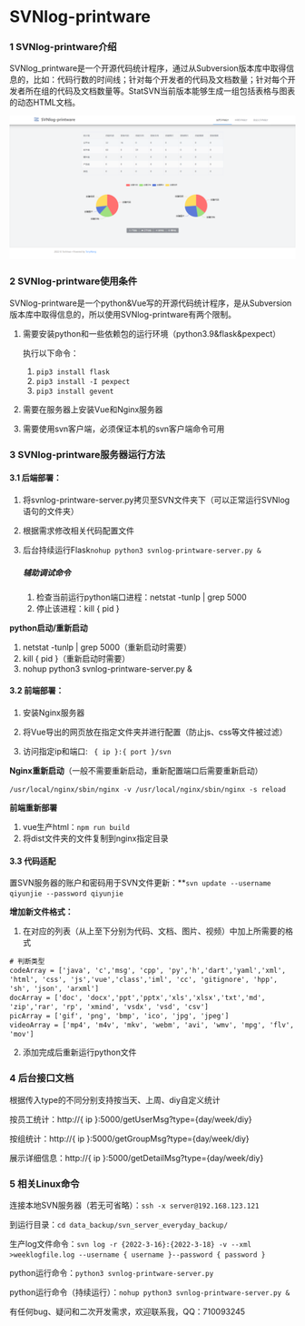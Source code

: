 # SVNlog-printware

### 1  SVNlog-printware介绍

SVNlog_printware是一个开源代码统计程序，通过从Subversion版本库中取得信息的，比如：代码行数的时间线；针对每个开发者的代码及文档数量；针对每个开发者所在组的代码及文档数量等。StatSVN当前版本能够生成一组包括表格与图表的动态HTML文档。

![mainPage](https://github.com/TonyWang972/SVNlog-printware/blob/main/pic/mainPage.png?raw=true)

### 2  SVNlog-printware使用条件

SVNlog-printware是一个python&Vue写的开源代码统计程序，是从Subversion版本库中取得信息的，所以使用SVNlog-printware有两个限制。

1. 需要安装python和一些依赖包的运行环境（python3.9&flask&pexpect）         

   执行以下命令：

   1. `pip3 install flask`
   2. `pip3 install -I pexpect`
   3. `pip3 install gevent`

2. 需要在服务器上安装Vue和Nginx服务器

3. 需要使用svn客户端，必须保证本机的svn客户端命令可用

### 3  SVNlog-printware服务器运行方法

#### 3.1  后端部署：

1. 将svnlog-printware-server.py拷贝至SVN文件夹下（可以正常运行SVNlog语句的文件夹）

2. 根据需求修改相关代码配置文件

3. 后台持续运行Flask`nohup python3 svnlog-printware-server.py & `

   ##### 辅助调试命令

   1. 检查当前运行python端口进程：netstat -tunlp | grep 5000
   2. 停止该进程：kill { pid }

**python启动/重新启动**

1. netstat -tunlp | grep 5000（重新启动时需要）
2. kill { pid }（重新启动时需要）
3. nohup python3 svnlog-printware-server.py &



#### 3.2  前端部署：

1. 安装Nginx服务器

2. 将Vue导出的网页放在指定文件夹并进行配置（防止js、css等文件被过滤）
3. 访问指定ip和端口:  ` { ip }:{ port }/svn`

**Nginx重新启动**（一般不需要重新启动，重新配置端口后需要重新启动）

`/usr/local/nginx/sbin/nginx -v
/usr/local/nginx/sbin/nginx -s reload`

**前端重新部署**

1. vue生产html：`npm run build`
2. 将dist文件夹的文件复制到nginx指定目录



#### 3.3  代码适配

置SVN服务器的账户和密码用于SVN文件更新：**`svn update --username qiyunjie --password qiyunjie`

**增加新文件格式：**

1. 在对应的列表（从上至下分别为代码、文档、图片、视频）中加上所需要的格式

```
# 判断类型
codeArray = ['java', 'c','msg', 'cpp', 'py','h','dart','yaml','xml', 'html', 'css', 'js','vue','class','iml', 'cc', 'gitignore', 'hpp', 'sh', 'json', 'arxml']
docArray = ['doc', 'docx','ppt','pptx','xls','xlsx','txt','md', 'zip','rar', 'rp', 'xmind', 'vsdx', 'vsd', 'csv']
picArray = ['gif', 'png', 'bmp', 'ico', 'jpg', 'jpeg']
videoArray = ['mp4', 'm4v', 'mkv', 'webm', 'avi', 'wmv', 'mpg', 'flv', 'mov']
```

2. 添加完成后重新运行python文件



### 4  后台接口文档

根据传入type的不同分别支持按当天、上周、diy自定义统计

按员工统计：http://{ ip }:5000/getUserMsg?type={day/week/diy}

按组统计：http://{ ip }:5000/getGroupMsg?type={day/week/diy}

展示详细信息：http://{ ip }:5000/getDetailMsg?type={day/week/diy}



### 5  相关Linux命令

连接本地SVN服务器（若无可省略）：`ssh -x server@192.168.123.121`

到运行目录：`cd data_backup/svn_server_everyday_backup/`

生产log文件命令：`svn log -r {2022-3-16}:{2022-3-18} -v --xml >weeklogfile.log --username { username }--password { password }`

python运行命令：`python3 svnlog-printware-server.py `

python运行命令（持续运行）：`nohup python3 svnlog-printware-server.py &`



有任何bug、疑问和二次开发需求，欢迎联系我，QQ：710093245



